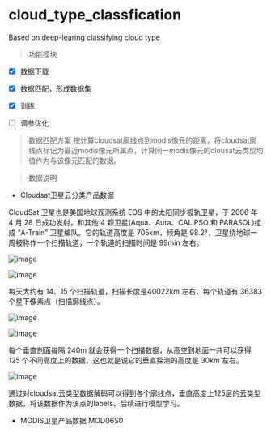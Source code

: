 # cloud_type_classfication
Based on deep-learing classifying cloud type

> 功能模块
- [X] 数据下载
- [X] 数据匹配，形成数据集
- [X] 训练
- [ ] 调参优化


> 数据匹配方案
按计算cloudsat廓线点到modis像元的距离，将cloudsat廓线点标记为最近modis像元所属点，计算同一modis像元的clousat云类型均值作为与该像元匹配的数据。

> 数据说明
- Cloudsat卫星云分类产品数据

CloudSat 卫星也是美国地球观测系统 EOS 中的太阳同步极轨卫星，于 2006 年 4 月 28 日成功发射，和其他 4 颗卫星(Aqua、Aura、CALIPSO 和 PARASOL)组成  “A-Train” 卫星编队。它的轨道高度是 705km，倾角是 98.2°，卫星绕地球一周被称作一个扫描轨道，一个轨道的扫描时间是 99min 左右。

![image](https://user-images.githubusercontent.com/35321279/178888589-6fd089bd-728b-436c-b58b-5076f4382fb8.png)


![image](https://user-images.githubusercontent.com/35321279/178888432-41f4f589-2b4c-4e00-b3b0-f446c62b8cfe.png)

每天大约有 14、15 个扫描轨道，扫描长度是40022km 左右，每个轨道有 36383 个星下像素点（扫描廓线点）。

![image](https://user-images.githubusercontent.com/35321279/179341797-bbb875f0-6f6e-43b9-904c-dc88afb5570e.png)

![image](https://user-images.githubusercontent.com/35321279/178888518-bfdfbcce-9656-4573-9452-6298fe048673.png)

每个垂直剖面每隔 240m 就会获得一个扫描数据，从高空到地面一共可以获得 125 个不同高度上的数据，这也就是说它的垂直探测的高度是 30km 左右。

![image](https://user-images.githubusercontent.com/35321279/179341756-df72bb00-f633-4601-94ea-8aa06a0bdce7.png)

通过对cloudsat云类型数据解码可以得到各个廓线点，垂直高度上125层的云类型数据，将该数据作为该点的labels，后续进行模型学习。

- MODIS卫星产品数据
MOD06S0  

